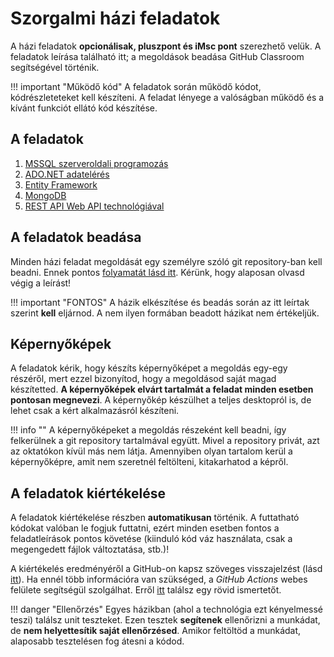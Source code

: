 # Szorgalmi házi feladatok

A házi feladatok **opcionálisak, pluszpont és iMsc pont** szerezhető velük. A feladatok leírása található itt; a megoldások beadása GitHub Classroom segítségével történik.

!!! important "Működő kód"
    A feladatok során működő kódot, kódrészleteteket kell készíteni. A feladat lényege a valóságban működő és a kívánt funkciót ellátó kód készítése.

## A feladatok

1. [MSSQL szerveroldali programozás](mssql/index.md)
1. [ADO.NET adatelérés](adonet/index.md)
1. [Entity Framework](ef/index.md)
1. [MongoDB](mongodb/index.md)
1. [REST API Web API technológiával](rest/index.md)

## A feladatok beadása

Minden házi feladat megoldását egy személyre szóló git repository-ban kell beadni. Ennek pontos [folyamatát lásd itt](GitHub.md). Kérünk, hogy alaposan olvasd végig a leírást!

!!! important "FONTOS"
    A házik elkészítése és beadás során az itt leírtak szerint **kell** eljárnod. A nem ilyen formában beadott házikat nem értékeljük.

## Képernyőképek

A feladatok kérik, hogy készíts képernyőképet a megoldás egy-egy részéről, mert ezzel bizonyítod, hogy a megoldásod saját magad készítetted. **A képernyőképek elvárt tartalmát a feladat minden esetben pontosan megnevezi**. A képernyőkép készülhet a teljes desktopról is, de lehet csak a kért alkalmazásról készíteni.

!!! info ""
    A képernyőképeket a megoldás részeként kell beadni, így felkerülnek a git repository tartalmával együtt. Mivel a repository privát, azt az oktatókon kívül más nem látja. Amennyiben olyan tartalom kerül a képernyőképre, amit nem szeretnél feltölteni, kitakarhatod a képről.

## A feladatok kiértékelése

A feladatok kiértékelése részben **automatikusan** történik. A futtatható kódokat valóban le fogjuk futtatni, ezért minden esetben fontos a feladatleírások pontos követése (kiinduló kód váz használata, csak a megengedett fájlok változtatása, stb.)!

A kiértékelés eredményéről a GitHub-on kapsz szöveges visszajelzést (lásd [itt](GitHub.md)). Ha ennél több információra van szükséged, a _GitHub Actions_ webes felülete segítségül szolgálhat. Erről [itt](GitHub-Actions.md) találsz egy rövid ismertetőt.

!!! danger "Ellenőrzés"
    Egyes házikban (ahol a technológia ezt kényelmessé teszi) találsz unit teszteket. Ezen tesztek **segítenek** ellenőrizni a munkádat, de **nem helyettesítik saját ellenőrzésed**. Amikor feltöltöd a munkádat, alaposabb tesztelésen fog átesni a kódod.
